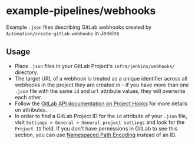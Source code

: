 # example-pipelines/webhooks 
Example `.json` files describing GitLab webhooks created by `Automation/create-gitlab-webhooks` in Jenkins

## Usage
- Place `.json` files in your GitLab Project's `infra/jenkins/webhooks/` directory.
- The target URL of a webhook is treated as a unique identifier across all webhooks in the project they are created in - if you have more than one `.json` file with the same `id` and `url` attribute values, they will overwrite each other.
- Follow the [GitLab API documentation on Project Hooks](https://docs.gitlab.com/ce/api/projects.html#hooks) for more details on attributes.
- In order to find a GitLab Project ID for the `id` attribute of your `.json` file, visit `Settings > General > General project settings` and look for the `Project ID` field.  If you don't have permissions in GitLab to see this section, you can use [Namespaced Path Encoding](https://docs.gitlab.com/ee/api/README.html#namespaced-path-encoding) instead of an ID.

